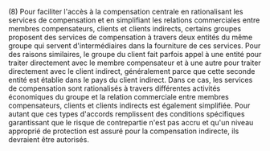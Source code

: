 (8) Pour faciliter l'accès à la compensation centrale en rationalisant les services de compensation et en simplifiant les relations commerciales entre membres compensateurs, clients et clients indirects, certains groupes proposent des services de compensation à travers deux entités du même groupe qui servent d'intermédiaires dans la fourniture de ces services. Pour des raisons similaires, le groupe du client fait parfois appel à une entité pour traiter directement avec le membre compensateur et à une autre pour traiter directement avec le client indirect, généralement parce que cette seconde entité est établie dans le pays du client indirect. Dans ce cas, les services de compensation sont rationalisés à travers différentes activités économiques du groupe et la relation commerciale entre membres compensateurs, clients et clients indirects est également simplifiée. Pour autant que ces types d'accords remplissent des conditions spécifiques garantissant que le risque de contrepartie n'est pas accru et qu'un niveau approprié de protection est assuré pour la compensation indirecte, ils devraient être autorisés.